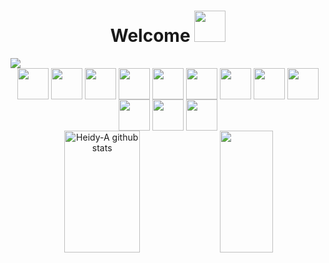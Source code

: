 <div align="center">
<h1 align="center"> Welcome <img src="https://media.giphy.com/media/mGcNjsfWAjY5AEZNw6/giphy.gif" width="50"></h1> 
</div> 
 
<img src="https://i.ibb.co/8DG4Lnh/mibanner-ha2.png">
 
<div align="center">
<img align="center" src="https://i.ibb.co/QkxY1sR/html.png" width="50"></img> 
  <img align="center" src="https://i.ibb.co/zfWDv39/css.png" width="50"></img>
  <img align="center" src="https://i.ibb.co/VNsdVbF/js.png" width="50"></img>
  <img align="center" src="https://i.ibb.co/Xx3Pfzq/react.png" width="50"></img>
  <img align="center" src="https://i.ibb.co/ZxgpMKd/node.png" width="50"></img> 
  <img align="center" src="https://i.ibb.co/0Z6Pc5w/git.png" width="50"></img>
  <img align="center" src="https://i.ibb.co/QnDYk5N/github.png" width="50"></img>
  <img align="center" src="https://i.ibb.co/TBc3gYD/photoshop.png" width="50"></img>
  <img align="center" src="https://i.ibb.co/9gZxk9x/illustrator.png" width="50"></img>
  <img align="center" src="https://i.ibb.co/0f8SHVk/indesing.png" width="50"></img>
  <img align="center" src="https://i.ibb.co/kqvQ81z/premiere-pro.png" width="50"></img> 
  <img align="center" src="https://i.ibb.co/Mn7TW5s/filmora.png" width="50"></img>
</div>
<!--
<div align="center">
<img alt="snake eating my contributions" src="https://raw.githubusercontent.com/salesp07/salesp07/output/github-contribution-grid-snake.svg" />
</div>
-->

<div align="center">
  <img width="49%" height="195px" src="https://github-readme-stats.vercel.app/api?username=Heidy-A&show_icons=true&count_private=true&hide_border=true&title_color=F06292&icon_color=4A148Ctext_color=c9d1d9&bg_color=FFFFFF" alt="Heidy-A github stats" /> 
   <img width="41%" height="195px" src="https://github-readme-stats.vercel.app/api/top-langs/?username=Heidy-A&showlayout=compact&hide_border=true&title_color=ff91a4&text_color=ff91a4&bg_color=FFFFFF"
</div>




<!--
**Heidy-A/Heidy-A** is a ✨ _special_ ✨ repository because its `README.md` (this file) appears on your GitHub profile.

Here are some ideas to get you started:

- 🔭 I’m currently working on ...
- 🌱 I’m currently learning ...
- 👯 I’m looking to collaborate on ...
- 🤔 I’m looking for help with ...
- 💬 Ask me about ...
- 📫 How to reach me: ...
- 😄 Pronouns: ...
- ⚡ Fun fact: ...
-->
